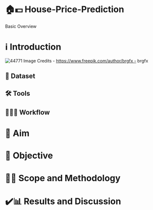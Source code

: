 # 🏠💵 House-Price-Prediction 
Basic Overview

# ℹ️ Introduction
![44771](https://github.com/Vivikt-573/House-Price-Prediction---Regression-Models/assets/148704966/87e87c0f-aef0-45e7-a527-c3310da0afc0)
Image Credits - https://www.freepik.com/author/brgfx - brgfx

## 💾 Dataset

## 🛠️ Tools

## 👨🏻‍💻 Workflow



# 🎯 Aim



# 📌 Objective



# 🧑‍🔬 Scope and Methodology





# ✔️📊 Results and Discussion




